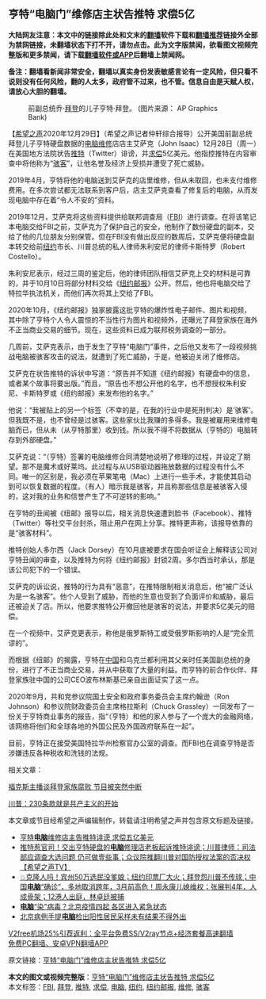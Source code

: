  <h2>亨特“电脑门”维修店主状告推特 求偿5亿</h2> <p class="notice"><b>大陆网友注意：本文中的链接除此处和文末的<a href="https://github.com/bannedbook/fanqiang" >翻墙</a>软件下载和<a href="https://github.com/killgcd/justmysocks/blob/master/README.md">翻墙推荐</a>链接外全部为禁网链接，未翻墙状态下打不开，请勿点击。此为文字版禁闻，欲看图文视频完整版和更多禁闻，请下载<a href="https://github.com/bannedbook/fanqiang">翻墙软件或APP</a>后翻墙上禁闻网。</p><p>备注：翻墙看新闻非常安全，翻墙以真实身份发表敏感言论有一定风险，但只看不说则没有任何风险，翻的人太多，政府管不过来，也不管。信息自由是天赋人权，请放心大胆的翻墙。</b></p>  <div class="entry"> <figure> <p><figcaption> 前副总统乔·<a href="https://www.bannedbook.org/bnews/tag/%e6%8b%9c%e7%99%bb/" class="st_tag internal_tag" rel="tag" title="标签 拜登 下的日志">拜登</a>的儿子亨特·拜登。 (图片来源： AP Graphics Bank)</figcaption></figure> <p>【<span class='wp_keywordlink_affiliate'><a href="https://www.soundofhope.org" title="希望之声" target="_blank">希望之声</a></span>2020年12月29日】（希望之声记者仲轩综合报导）公开美国前副总统拜登儿子亨特硬盘数据的<a href="https://www.bannedbook.org/bnews/tag/%e7%94%b5%e8%84%91/" class="st_tag internal_tag" rel="tag" title="标签 电脑 下的日志">电脑</a><a href="https://www.bannedbook.org/bnews/tag/%E7%BB%B4%E4%BF%AE/" class="st_tag internal_tag" rel="tag" title="标签 维修 下的日志">维修</a>店店主艾萨克（John Isaac）12月28日（周一）在美国地方法院状告<a href="https://www.bannedbook.org/bnews/tag/%e6%8e%a8%e7%89%b9/" class="st_tag internal_tag" rel="tag" title="标签 推特 下的日志">推特</a>（Twitter）诽谤，并<a href="https://www.bannedbook.org/bnews/tag/%E6%B1%82%E5%81%BF/" class="st_tag internal_tag" rel="tag" title="标签 求偿 下的日志">求偿</a>5亿美元。他指控推特在内容审查中将他称为“<a href="https://www.bannedbook.org/bnews/tag/%e9%aa%87%e5%ae%a2/" class="st_tag internal_tag" rel="tag" title="标签 骇客 下的日志">骇客</a>”，让他名誉及经济上受损并遭受了死亡威胁。</p> <p>2019年4月，亨特将他的电脑送到艾萨克的店里维修，但从未取回，也未支付维修费用。在多次尝试都无法联系到客户后，店主艾萨克查看了修复后的电脑，从而发现电脑中存在着“令人不安的”资料。</p> <p>2019年12月，艾萨克将这些资料提供给联邦调查局（<a href="https://www.bannedbook.org/bnews/tag/fbi/" class="st_tag internal_tag" rel="tag" title="标签 FBI 下的日志">FBI</a>）进行调查。在将该笔记本电脑交给FBI之前，艾萨克为了保护自己的安全，他制作了数份硬盘的副本，交给了他的几位朋友分别保管。但在FBI没有做出反应的数周后，艾萨克便将硬盘副本转交给前<a href="https://www.bannedbook.org/bnews/tag/%e7%ba%bd%e7%ba%a6/" class="st_tag internal_tag" rel="tag" title="标签 纽约 下的日志">纽约</a>市长、川普总统的私人律师朱利安尼的律师卡斯特罗（Robert Costello）。</p> <p>朱利安尼表示，经过三周的鉴定后，他的律师团队相信艾萨克上交的材料是可靠的，并于10月10日将部分材料交给《<a href="https://www.bannedbook.org/bnews/tag/%e7%ba%bd%e7%ba%a6%e9%82%ae%e6%8a%a5/" class="st_tag internal_tag" rel="tag" title="标签 纽约邮报 下的日志">纽约邮报</a>》公开。然后，他也将电脑交给了特拉华执法机关，而他们再次将其上交给了FBI。</p> <p>2020年10月，《纽约邮报》独家披露这批亨特的爆炸性电子邮件、图片和视频，其中除了亨特个人令人震惊的不当性行为图片和视频外，还曝光了拜登家族在海外不正当商业交易的细节。现在，这些资料已成为联邦税务调查的一部分。</p>  <p>几周前，艾萨克表示，由于发生了亨特“电脑门”事件，之后他又发布了一段视频挑战电脑被骇客攻击的说法，就遭到了死亡威胁，于是，他被迫关闭了维修店。</p> <p>艾萨克在状告推特的诉状中写道：“原告并不知道《纽约邮报》有硬盘中的信息，或者某个故事将要出版。”而且，“原告也不想公开他的名字，也不想授权朱利安尼、卡斯特罗或《纽约邮报》来发布他的名字。”</p> <p>他说：“我被贴上的另一个标签（不幸的是，在我的行业中是死刑判决）是‘骇客’。但我既不是，也不曾经是过骇客。这些家伙比我赚的多得多。我是被雇用来维修电脑而已，但从未（从亨特那里）收到钱。所以我不得不将数据从（亨特的）电脑转存到外部硬盘。”</p> <p>艾萨克说：“（亨特）签署的电脑维修合同清楚地说明了修理的过程，并设定了期望。那不是魔术或好莱坞。此过程与从USB驱动器拖放数据的过程没有什么不同。唯一的区别是，我必须在苹果笔电（Mac）上进行一些手术，才能使其启动到可以恢复数据的程度。（有人）暗示我是骇客，并且称那些信息是被骇客入侵的，这对我的业务和信誉产生了不可逆转的影响。”</p> <p>在亨特的丑闻被《纽邮》报导以后，相关消息快速遭到脸书（Facebook）、推特（Twitter）等社交平台封杀，阻止用户在网上分享。推特更声称，该报导依靠的是“骇客材料”。</p>  <p>推特创始人多尔西（Jack Dorsey）在10月底被要求在国会听证会上解释该公司对亨特丑闻的审查，以及推特为何将《纽约邮报》封锁2周。多尔西当时承认，那是该公司犯下的一个错误。</p> <p>艾萨克的诉讼说，推特的行为具有“恶意”，在推特限制相关消息后，他“被广泛认为是一名骇客”。他个人受到了威胁，而他的生意也受到了负面评价和威胁，最后还被迫关了店。所以，他要求推特公开撤回他是骇客的说法，并要求5亿美元的赔偿。</p> <p>在一个视频中，艾萨克更表示，称他是俄罗斯特工或受俄罗斯影响的人是“完全荒谬的”。</p> <p>而根据《纽邮》的揭露，亨特在<span class='wp_keywordlink_affiliate'><a href="https://www.bannedbook.org/" title="中国" target="_blank">中国</a></span>和乌克兰都利用其父亲时任美国副总统的身份，进行了不正当商业交易，并从中获取了大量的利益。而亨特的前合作伙伴、拜登家族驻中国的公司CEO波布林斯基已亲自出面证实了这一点。</p> <p>2020年9月，共和党参议院国土安全和政府事务委员会主席约翰逊（Ron Johnson）和参议院财政委员会主席格拉斯利（Chuck Grassley）一同发布了一份关于亨特商业事务的报告，指“（亨特）和他的家人参与了一个庞大的金融网络，该网络将他们和全球各地的外国公民及外国政府联系在一起”。</p>  <p>目前，亨特正在接受美国特拉华州检察官办公室的调查。而FBI也在调查亨特是否涉嫌违反各种税收和洗钱的法规。</p> <p>相关文章：</p> <p><a href="https://www.soundofhope.org/post/457978">福克斯主播谈拜登家族腐败 节目被突然中断</a></p> <p><a href="https://www.soundofhope.org/post/457213">川普：230条款就是共产主义的开始</a></p> <p>本文章或节目经希望之声编辑制作，转载请注明希望之声并包含原文标题及链接。</p>  <ul class='op-related-articles' title='相关阅读'> <li><a href='https://www.bannedbook.org/bnews/cbnews/20201229/1457304.html' target='_blank'>亨特<b>电脑</b>维修店主告推特诽谤 求偿五亿美元</a></li> <li><a href='https://www.bannedbook.org/bnews/cbnews/20201229/1457282.html' target='_blank'>推特惹官司！交出亨特硬盘的<b>电脑</b>修理店老板起诉推特诽谤；川普律师：司法部应调查大选问题 仍可做壹些事；众议院推翻川普对国防授权法案的否决权【希望之声TV】</a></li> <li><a href='https://www.bannedbook.org/bnews/bannedvideo/20201229/1457074.html' target='_blank'>💥克隆人吗！宾州50万选民没爹娘；纽约印票厂大火；拜登怨川普不传球；中国<b>电脑</b>“确诊”，多地取消跨年，3月前高危！周永康儿媳维权；张展判4年，人成骨架；12港人出庭，林卓廷被捕</a></li> <li><a href='https://www.bannedbook.org/bnews/cbnews/20201228/1456316.html' target='_blank'><b>电脑</b>“染”病毒？北京疫情四起 各区进入紧急状态</a></li> <li><a href='https://www.bannedbook.org/bnews/baitai/20201227/1456071.html' target='_blank'>北京病例手提<b>电脑</b>检出阳性居民采样未有结果不得外出</a></li> </ul> <p class="texttj"> <a href="https://www.bannedbook.org/forum23/topic22702.html" target="_blank">V2free机场25%引荐返利：全平台免费SS/V2ray节点+经济套餐高速翻墙</a><br/> <a href="https://github.com/bannedbook/fanqiang/wiki/%E7%A6%81%E9%97%BB%E7%BD%91%E5%AE%89%E5%8D%93%E7%BF%BB%E5%A2%99%E6%96%B0%E9%97%BBAPP" target="_blank">免费PC翻墙、安卓VPN翻墙APP</a></p><p>原文链接：<a class="src_link"  href="https://www.soundofhope.org/post/458398" target="_blank">亨特“电脑门”维修店主状告推特 求偿5亿</a></p><a name='sharetosocial'></a>       <div><b>本文的图文或视频完整版</b>：<a href='https://www.bannedbook.org/bnews/comments/20201230/1457366.html'>亨特“电脑门”维修店主状告推特 求偿5亿</a></div>  </div><!--END ENTRY--> <div class="postfooter"> <div>本文标签：<a href="https://www.bannedbook.org/bnews/tag/fbi/" rel="tag">FBI</a>, <a href="https://www.bannedbook.org/bnews/tag/%e6%8b%9c%e7%99%bb/" rel="tag">拜登</a>, <a href="https://www.bannedbook.org/bnews/tag/%e6%8e%a8%e7%89%b9/" rel="tag">推特</a>, <a href="https://www.bannedbook.org/bnews/tag/%E6%B1%82%E5%81%BF/" rel="tag">求偿</a>, <a href="https://www.bannedbook.org/bnews/tag/%e7%94%b5%e8%84%91/" rel="tag">电脑</a>, <a href="https://www.bannedbook.org/bnews/tag/%e7%ba%bd%e7%ba%a6/" rel="tag">纽约</a>, <a href="https://www.bannedbook.org/bnews/tag/%e7%ba%bd%e7%ba%a6%e9%82%ae%e6%8a%a5/" rel="tag">纽约邮报</a>, <a href="https://www.bannedbook.org/bnews/tag/%E7%BB%B4%E4%BF%AE/" rel="tag">维修</a>, <a href="https://www.bannedbook.org/bnews/tag/%e9%aa%87%e5%ae%a2/" rel="tag">骇客</a></div>  </div><!--END POSTFOOTER--> 